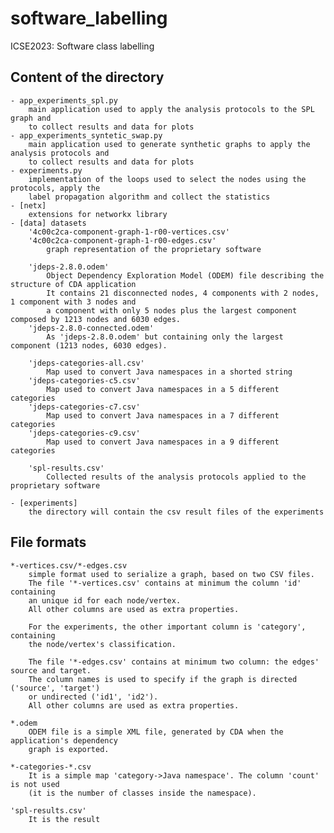 # software_labelling
ICSE2023: Software class labelling

Content of the directory
------------------------

    - app_experiments_spl.py
        main application used to apply the analysis protocols to the SPL graph and
        to collect results and data for plots
    - app_experiments_syntetic_swap.py
        main application used to generate synthetic graphs to apply the analysis protocols and
        to collect results and data for plots
    - experiments.py
        implementation of the loops used to select the nodes using the protocols, apply the
        label propagation algorithm and collect the statistics
    - [netx]
        extensions for networkx library
    - [data] datasets
        '4c00c2ca-component-graph-1-r00-vertices.csv'
        '4c00c2ca-component-graph-1-r00-edges.csv'
            graph representation of the proprietary software

        'jdeps-2.8.0.odem'
            Object Dependency Exploration Model (ODEM) file describing the structure of CDA application
            It contains 21 disconnected nodes, 4 components with 2 nodes, 1 component with 3 nodes and
            a component with only 5 nodes plus the largest component composed by 1213 nodes and 6030 edges.
        'jdeps-2.8.0-connected.odem'
            As 'jdeps-2.8.0.odem' but containing only the largest component (1213 nodes, 6030 edges).

        'jdeps-categories-all.csv'
            Map used to convert Java namespaces in a shorted string
        'jdeps-categories-c5.csv'
            Map used to convert Java namespaces in a 5 different categories
        'jdeps-categories-c7.csv'
            Map used to convert Java namespaces in a 7 different categories
        'jdeps-categories-c9.csv'
            Map used to convert Java namespaces in a 9 different categories

        'spl-results.csv'
            Collected results of the analysis protocols applied to the proprietary software

    - [experiments]
        the directory will contain the csv result files of the experiments

File formats
------------

    *-vertices.csv/*-edges.csv
        simple format used to serialize a graph, based on two CSV files.
        The file '*-vertices.csv' contains at minimum the column 'id' containing
        an unique id for each node/vertex.
        All other columns are used as extra properties.

        For the experiments, the other important column is 'category', containing
        the node/vertex's classification.

        The file '*-edges.csv' contains at minimum two column: the edges' source and target.
        The column names is used to specify if the graph is directed ('source', 'target')
        or undirected ('id1', 'id2').
        All other columns are used as extra properties.

    *.odem
        ODEM file is a simple XML file, generated by CDA when the application's dependency
        graph is exported.

    *-categories-*.csv
        It is a simple map 'category->Java namespace'. The column 'count' is not used
        (it is the number of classes inside the namespace).

    'spl-results.csv'
        It is the result
